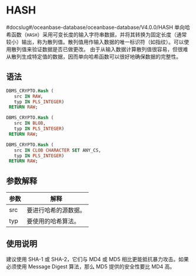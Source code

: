 HASH 
=========================
#docslug#/oceanbase-database/oceanbase-database/V4.0.0/HASH
单向哈希函数（`HASH`）采用可变长度的输入字符串数据，并将其转换为固定长度（通常较小）输出，称为散列值。散列值用作输入数据的唯一标识符（如指纹）。可以使用散列值来验证数据是否已做更改。
由于从输入数据计算散列值很容易，但很难从散列生成特定值的数据，因而单向哈希函数可以很好地确保数据的完整性。

语法 
-----------------------

```sql
DBMS_CRYPTO.Hash (
   src IN RAW,
   typ IN PLS_INTEGER)
 RETURN RAW;

DBMS_CRYPTO.Hash (
   src IN BLOB,
   typ IN PLS_INTEGER)
 RETURN RAW;

DBMS_CRYPTO.Hash (
   src IN CLOB CHARACTER SET ANY_CS,
   typ IN PLS_INTEGER)
 RETURN RAW;
```



参数解释 
-------------------------



| 参数  |     解释     |
|-----|------------|
| src | 要进行哈希的源数据。 |
| typ | 要使用的哈希算法。  |



使用说明 
-------------------------

建议使用 SHA-1 或 SHA-2，它们与 MD4 或 MD5 相比更能抵抗暴力攻击。如果必须使用 Message Digest 算法，那么 MD5 提供的安全性要比 MD4 高。
